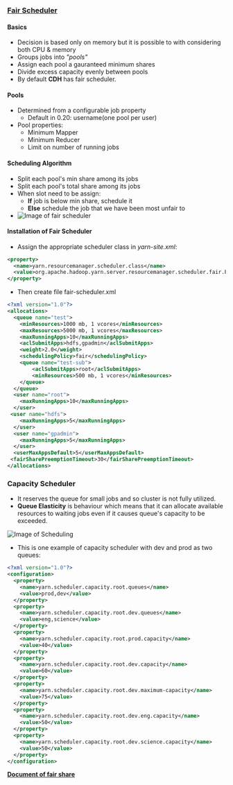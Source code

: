 ### [Fair Scheduler](https://www.safaribooksonline.com/library/view/hadoop-the-definitive/9781491901687/ch04.html)
 
#### Basics
  * Decision is based only on memory but it is possible to with considering both CPU & memory
  * Groups jobs into _"pools"_
  * Assign each pool a gauranteed minimum shares
  * Divide excess capacity evenly between pools
  * By default __CDH__ has fair scheduler.

#### Pools
  * Determined from a configurable job property
    * Default in 0.20: username(one pool per user)
  * Pool properties:
    * Minimum Mapper
    * Minimum Reducer
    * Limit on number of running jobs

#### Scheduling Algorithm
  * Split each pool's min share among its jobs
  * Split each pool's total share among its jobs
  * When slot need to be assign:
    * __If__ job is below min share, schedule it
    * __Else__ schedule the job that we have been most unfair to
  * ![Image of fair scheduler](https://www.safaribooksonline.com/library/view/hadoop-the-definitive/9781491901687/images/hddg_0404.png)

#### Installation of Fair Scheduler
  * Assign the appropriate scheduler class in _yarn-site.xml_:
```xml
<property>
  <name>yarn.resourcemanager.scheduler.class</name>
  <value>org.apache.hadoop.yarn.server.resourcemanager.scheduler.fair.FairScheduler</value>
</property>
```
  * Then create file fair-scheduler.xml
```xml
<?xml version="1.0"?>
<allocations>
  <queue name="test">
    <minResources>1000 mb, 1 vcores</minResources>
    <maxResources>5000 mb, 1 vcores</maxResources>
    <maxRunningApps>10</maxRunningApps>
    <aclSubmitApps>hdfs,gpadmin</aclSubmitApps>
    <weight>2.0</weight>
    <schedulingPolicy>fair</schedulingPolicy>
    <queue name="test-sub">
        <aclSubmitApps>root</aclSubmitApps>
        <minResources>500 mb, 1 vcores</minResources>
    </queue>
  </queue>
  <user name="root">
    <maxRunningApps>10</maxRunningApps>
  </user>
 <user name="hdfs">
    <maxRunningApps>5</maxRunningApps>
  </user>
  <user name="gpadmin">
    <maxRunningApps>5</maxRunningApps>
  </user>
  <userMaxAppsDefault>5</userMaxAppsDefault>
 <fairSharePreemptionTimeout>30</fairSharePreemptionTimeout>
</allocations>
```


### Capacity Scheduler

  * It reserves the queue for small jobs and so cluster is not fully utilized.
  * __Queue Elasticity__ is behaviour which means that it can allocate available resources to waiting jobs even if it causes queue's capacity to be exceeded.

![Image of Scheduling](https://www.safaribooksonline.com/library/view/hadoop-the-definitive/9781491901687/images/hddg_0403.png)
  
  * This is one example of capacity scheduler with dev and prod as two queues:
```xml
<?xml version="1.0"?>
<configuration>
  <property>
    <name>yarn.scheduler.capacity.root.queues</name>
    <value>prod,dev</value>
  </property>
  <property>
    <name>yarn.scheduler.capacity.root.dev.queues</name>
    <value>eng,science</value>
  </property>
  <property>
    <name>yarn.scheduler.capacity.root.prod.capacity</name>
    <value>40</value>
  </property>
  <property>
    <name>yarn.scheduler.capacity.root.dev.capacity</name>
    <value>60</value>
  </property>
  <property>
    <name>yarn.scheduler.capacity.root.dev.maximum-capacity</name>
    <value>75</value>
  </property>
  <property>
    <name>yarn.scheduler.capacity.root.dev.eng.capacity</name>
    <value>50</value>
  </property>
  <property>
    <name>yarn.scheduler.capacity.root.dev.science.capacity</name>
    <value>50</value>
  </property>
</configuration>
```




[__Document of fair share__](http://www.valleytalk.org/wp-content/uploads/2013/03/fair_scheduler_design_doc.pdf)